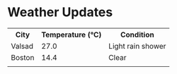 # Weather Updates

<!-- WEATHER-UPDATE-START -->
<table><tr><th>City</th><th>Temperature (°C)</th><th>Condition</th></tr><tr><td>Valsad</td><td>27.0</td><td>Light rain shower</td></tr><tr><td>Boston</td><td>14.4</td><td>Clear</td></tr><tr><td></td><td></td><td></td></tr></table>
<!-- WEATHER-UPDATE-END -->
